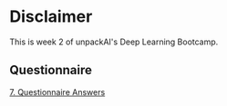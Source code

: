 # Disclaimer

This is week 2 of unpackAI's Deep Learning Bootcamp.

## Questionnaire

[7. Questionnaire Answers](07_Questionnaire.md)